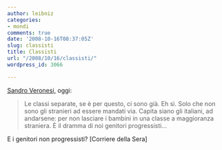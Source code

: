 ```yaml
---
author: leibniz
categories:
- mondi
comments: true
date: '2008-10-16T08:37:05Z'
slug: classisti
title: Classisti
url: "/2008/10/16/classisti/"
wordpress_id: 3066

---
```

[Sandro Veronesi,](http://www.corriere.it/cronache/08_ottobre_16/veronesi_classi_separate_2daa5258-9b58-11dd-a5ca-00144f02aabc.shtml) oggi:



> Le classi separate, se è per questo, ci sono già. Eh sì. Solo che non sono gli stranieri ad essere mandati via. Capita siano gli italiani, ad andarsene: per non lasciare i bambini in una classe a maggioranza straniera. È il dramma di noi genitori progressisti...




E i genitori non progressisti? [Corriere della Sera]
